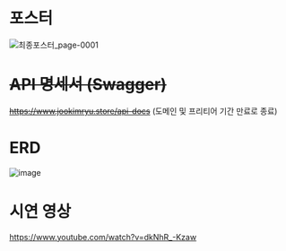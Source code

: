 # 포스터
![최종포스터_page-0001](https://github.com/Inha-ICE-Capstone/capstone-design-BE/assets/121492369/3fe3fb2b-e471-49b2-922a-b369706bd02f)
# ~~API 명세서 (Swagger)~~
~~https://www.jookimryu.store/api-docs~~
(도메인 및 프리티어 기간 만료로 종료)
# ERD
![image](https://github.com/Inha-ICE-Capstone/capstone-design-BE/assets/121492369/28bddf43-dd06-4949-ac10-2c1f1b293b52)
# 시연 영상
https://www.youtube.com/watch?v=dkNhR_-Kzaw



